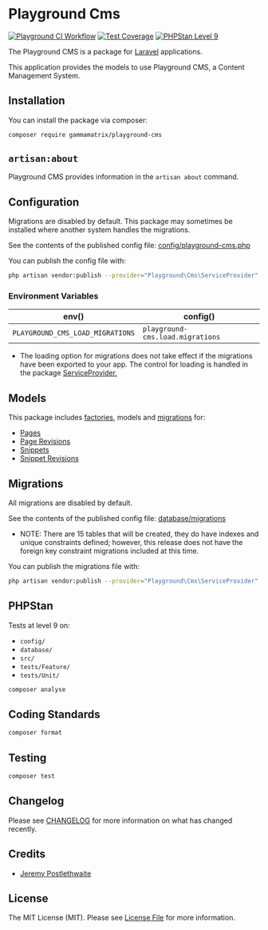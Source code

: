 # Playground Cms

[![Playground CI Workflow](https://github.com/gammamatrix/playground-cms/actions/workflows/ci.yml/badge.svg?branch=develop)](https://raw.githubusercontent.com/gammamatrix/playground-cms/testing/develop/testdox.txt)
[![Test Coverage](https://raw.githubusercontent.com/gammamatrix/playground-cms/testing/develop/coverage.svg)](tests)
[![PHPStan Level 9](https://img.shields.io/badge/PHPStan-level%209-brightgreen)](.github/workflows/ci.yml#L120)

The Playground CMS is a package for [Laravel](https://laravel.com/docs/10.x) applications.

This application provides the models to use Playground CMS, a Content Management System.

## Installation

You can install the package via composer:

```bash
composer require gammamatrix/playground-cms
```

## `artisan:about`

Playground CMS provides information in the `artisan about` command.

<!-- <img src="resources/docs/artisan-about-playground-cms.png" alt="screenshot of artisan about command with Playground CMS."> -->

## Configuration

Migrations are disabled by default. This package may sometimes be installed where another system handles the migrations.

See the contents of the published config file: [config/playground-cms.php](config/playground-cms.php)

You can publish the config file with:
```bash
php artisan vendor:publish --provider="Playground\Cms\ServiceProvider" --tag="playground-config"
```

### Environment Variables

|  env()                              | config()                            |
|-------------------------------------|-------------------------------------|
| `PLAYGROUND_CMS_LOAD_MIGRATIONS` | `playground-cms.load.migrations` |
- The loading option for migrations does not take effect if the migrations have been exported to your app. The control for loading is handled in the package [ServiceProvider.](src/ServiceProvider.php)

## Models

This package includes [factories](database/factories), models and [migrations](database/migrations) for:
- [Pages](src/Models/Page.php)
- [Page Revisions](src/Models/PageRevision.php)
- [Snippets](src/Models/Snippet.php)
- [Snippet Revisions](src/Models/SnippetRevision.php)

## Migrations

All migrations are disabled by default.

See the contents of the published config file: [database/migrations](database/migrations)
- NOTE: There are 15 tables that will be created, they do have indexes and unique constraints defined; however, this release does not have the foreign key constraint migrations included at this time.

You can publish the migrations file with:
```bash
php artisan vendor:publish --provider="Playground\Cms\ServiceProvider" --tag="playground-migrations"
```

## PHPStan

Tests at level 9 on:
- `config/`
- `database/`
- `src/`
- `tests/Feature/`
- `tests/Unit/`

```sh
composer analyse
```

## Coding Standards

```sh
composer format
```

## Testing

```sh
composer test
```

## Changelog

Please see [CHANGELOG](CHANGELOG.md) for more information on what has changed recently.

## Credits

- [Jeremy Postlethwaite](https://github.com/gammamatrix)

## License

The MIT License (MIT). Please see [License File](LICENSE.md) for more information.
